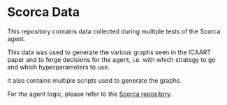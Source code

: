 # Scorca Data
This repository contains data collected during multiple tests of the Scorca agent.

This data was used to generate the various graphs seen in the ICAART paper and to forge decisions for the agent,
i.e. with which strategy to go and which hyperparameters to use.

It also contains multiple scripts used to generate the graphs.

For the agent logic, please refer to the [Scorca repository](https://github.com/Robinbux/Scorca).